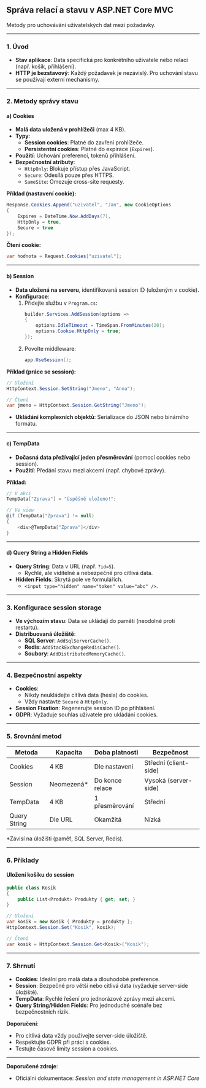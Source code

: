 
## **Správa relací a stavu v ASP.NET Core MVC**  

Metody pro uchovávání uživatelských dat mezi požadavky.

---

### **1. Úvod**  

- **Stav aplikace**: Data specifická pro konkrétního uživatele nebo relaci (např. košík, přihlášení).  
- **HTTP je bezstavový**: Každý požadavek je nezávislý. Pro uchování stavu se používají externí mechanismy.  

---

### **2. Metody správy stavu**  

#### **a) Cookies**  

- **Malá data uložená v prohlížeči** (max 4 KB).  
- **Typy**:  
  - **Session cookies**: Platné do zavření prohlížeče.  
  - **Persistentní cookies**: Platné do expirace (`Expires`).  
- **Použití**: Uchování preferencí, tokenů přihlášení.  
- **Bezpečnostní atributy**:  
  - `HttpOnly`: Blokuje přístup přes JavaScript.  
  - `Secure`: Odesílá pouze přes HTTPS.  
  - `SameSite`: Omezuje cross-site requesty.  

**Příklad (nastavení cookie):**  
```csharp  
Response.Cookies.Append("uzivatel", "Jan", new CookieOptions  
{  
    Expires = DateTime.Now.AddDays(7),  
    HttpOnly = true,  
    Secure = true  
});  
```  

**Čtení cookie:**  
```csharp  
var hodnota = Request.Cookies["uzivatel"];  
```  

---

#### **b) Session**  

- **Data uložená na serveru**, identifikovaná session ID (uloženým v cookie).  
- **Konfigurace**:  
  1. Přidejte službu v `Program.cs`:  
     ```csharp  
     builder.Services.AddSession(options =>  
     {  
         options.IdleTimeout = TimeSpan.FromMinutes(20);  
         options.Cookie.HttpOnly = true;  
     });  
     ```  
  2. Povolte middleware:  
     ```csharp  
     app.UseSession();  
     ```  

**Příklad (práce se session):**  
```csharp  
// Uložení  
HttpContext.Session.SetString("Jmeno", "Anna");  

// Čtení  
var jmeno = HttpContext.Session.GetString("Jmeno");  
```  

- **Ukládání komplexních objektů**: Serializace do JSON nebo binárního formátu.  

---

#### **c) TempData**  

- **Dočasná data přežívající jeden přesměrování** (pomocí cookies nebo session).  
- **Použití**: Předání stavu mezi akcemi (např. chybové zprávy).  

**Příklad:**  
```csharp  
// V akci  
TempData["Zprava"] = "Úspěšně uloženo!";  

// Ve view  
@if (TempData["Zprava"] != null)  
{  
    <div>@TempData["Zprava"]</div>  
}  
```  

---

#### **d) Query String a Hidden Fields**  

- **Query String**: Data v URL (např. `?id=5`).  
  - Rychlé, ale viditelné a nebezpečné pro citlivá data.  
- **Hidden Fields**: Skrytá pole ve formulářích.  
  - `<input type="hidden" name="token" value="abc" />`.  

---

### **3. Konfigurace session storage**  

- **Ve výchozím stavu**: Data se ukládají do paměti (neodolné proti restartu).  
- **Distribuovaná úložiště**:  
  - **SQL Server**: `AddSqlServerCache()`.  
  - **Redis**: `AddStackExchangeRedisCache()`.  
  - **Soubory**: `AddDistributedMemoryCache()`.  

---

### **4. Bezpečnostní aspekty**  

- **Cookies**:  
  - Nikdy neukládejte citlivá data (hesla) do cookies.  
  - Vždy nastavte `Secure` a `HttpOnly`.  
- **Session Fixation**: Regenerujte session ID po přihlášení.  
- **GDPR**: Vyžaduje souhlas uživatele pro ukládání cookies.  

---

### **5. Srovnání metod**  

| **Metoda**       | **Kapacita** | **Doba platnosti**      | **Bezpečnost**         |  
|------------------|--------------|-------------------------|------------------------|  
| Cookies          | 4 KB         | Dle nastavení           | Střední (client-side)  |  
| Session          | Neomezená*   | Do konce relace         | Vysoká (server-side)   |  
| TempData         | 4 KB         | 1 přesměrování          | Střední                |  
| Query String     | Dle URL      | Okamžitá                | Nízká                  |  

*Závisí na úložišti (paměť, SQL Server, Redis).

---

### **6. Příklady**  

#### **Uložení košíku do session**  

```csharp  
public class Kosik  
{  
    public List<Produkt> Produkty { get; set; }  
}  

// Uložení  
var kosik = new Kosik { Produkty = produkty };  
HttpContext.Session.Set("Kosik", kosik);  

// Čtení  
var kosik = HttpContext.Session.Get<Kosik>("Kosik");  
```  

---

### **7. Shrnutí**  

- **Cookies**: Ideální pro malá data a dlouhodobé preference.  
- **Session**: Bezpečné pro větší nebo citlivá data (vyžaduje server-side úložiště).  
- **TempData**: Rychlé řešení pro jednorázové zprávy mezi akcemi.  
- **Query String/Hidden Fields**: Pro jednoduché scénáře bez bezpečnostních rizik.  

**Doporučení**:  
- Pro citlivá data vždy používejte server-side úložiště.  
- Respektujte GDPR při práci s cookies.  
- Testujte časové limity session a cookies.  

---

**Doporučené zdroje**:  
- Oficiální dokumentace: *Session and state management in ASP.NET Core*  
